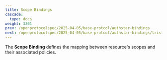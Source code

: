 ```yaml
---
title: Scope Bindings
cascade:
  type: docs
weight: 3301
prev: /openprotocolspec/2025-04-05/base-protcol/authstar-bindings
next: /openprotocolspec/2025-04-05/base-protcol/authstar-bindings/trist-relationships
---
```


The **Scope Binding** defines the mapping between resource's scopes and their associated policies.
